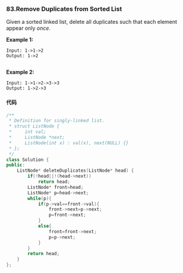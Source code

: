 ### 83.Remove Duplicates from Sorted List

Given a sorted linked list, delete all duplicates such that each element appear only *once*.

**Example 1:**

```
Input: 1->1->2
Output: 1->2


```

**Example 2:**

```
Input: 1->1->2->3->3
Output: 1->2->3
```

#### 代码

```cpp
/**
 * Definition for singly-linked list.
 * struct ListNode {
 *     int val;
 *     ListNode *next;
 *     ListNode(int x) : val(x), next(NULL) {}
 * };
 */
class Solution {
public:
    ListNode* deleteDuplicates(ListNode* head) {
        if(!head||!(head->next))
            return head;
        ListNode* front=head;
        ListNode* p=head->next;
        while(p){
            if(p->val==front->val){
                front->next=p->next;
                p=front->next;
            }
            else{
                front=front->next;
                p=p->next;
            }
        }
        return head;
    }
};
```

